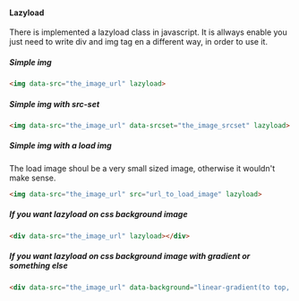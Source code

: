 #### Lazyload 
There is implemented a lazyload class in javascript. It is allways enable you just need to write div and img tag en a different way, in order to use it. 

##### Simple img 
```html
<img data-src="the_image_url" lazyload>
```
##### Simple img with src-set
```html
<img data-src="the_image_url" data-srcset="the_image_srcset" lazyload>
```
##### Simple img with a load img
The load image shoul be a very small sized image, otherwise it wouldn't make sense. 
```html
<img data-src="the_image_url" src="url_to_load_image" lazyload>
```

##### If you want lazyload on css background image
```html
<div data-src="the_image_url" lazyload></div>
```

##### If you want lazyload on css background image with gradient or something else 
```html
<div data-src="the_image_url" data-background="linear-gradient(to top, #222 0%, #999 40px, rgba(0,0,0,0) 60%, rgba(0,0,0,0) 100%)" lazyload></div>
```